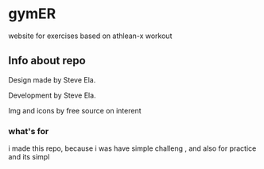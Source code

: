 # gymER

website for exercises based on athlean-x workout

## Info about repo

Design made by Steve Ela.

Development by Steve Ela.

Img and icons by free source on interent

### what's for

i made this repo, because i was have simple challeng , and also for practice 
and its simpl
